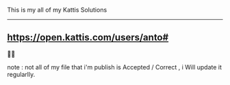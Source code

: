 This is my  all of my Kattis Solutions

-----------------------------------
https://open.kattis.com/users/anto#
-----------------------------------
🥹🥹

note : not all of my file that i'm publish is Accepted / Correct , i Will update it regularlly. 
